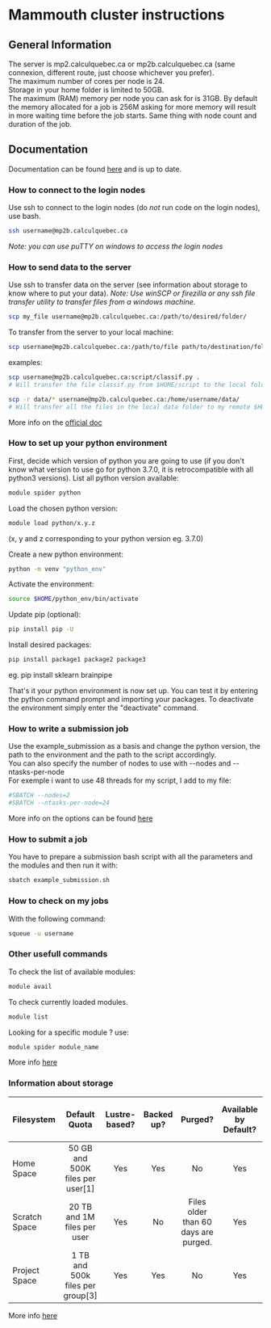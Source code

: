 # Mammouth cluster instructions

## General Information

The server is mp2.calculquebec.ca or mp2b.calculquebec.ca (same connexion, different route, just choose whichever you prefer).  
The maximum number of cores per node is 24.  
Storage in your home folder is limited to 50GB.  
The maximum (RAM) memory per node you can ask for is 31GB.
By default the memory allocated for a job is 256M asking for more memory will result in more waiting time before the job starts. Same thing with node count and duration of the job.  

## Documentation

Documentation can be found [here][mammoth doc] and is up to date.  

### How to connect to the login nodes

Use ssh to connect to the login nodes (do *not* run code on the login nodes), use bash.
```bash
ssh username@mp2b.calculquebec.ca
```
_Note: you can use puTTY on windows to access the login nodes_

### How to send data to the server

Use ssh to transfer data on the server (see information about storage to know where to put your data).
_Note: Use winSCP or firezilla or any ssh file transfer utility to transfer files from a windows machine._
```bash
scp my_file username@mp2b.calculquebec.ca:/path/to/desired/folder/
```

To transfer from the server to your local machine:
```bash
scp username@mp2b.calculquebec.ca:/path/to/file path/to/destination/folder/
```

examples:
```bash
scp username@mp2b.calculquebec.ca:script/classif.py .
# Will transfer the file classif.py from $HOME/script to the local folder.

scp -r data/* username@mp2b.calculquebec.ca:/home/username/data/ 
# Will transfer all the files in the local data folder to my remote $HOME/data folder
```

More info on the [official doc][mammoth transfer]

### How to set up your python environment

First, decide which version of python you are going to use (if you don't know what version to use go for python 3.7.0, it is retrocompatible with all python3 versions). List all python version available:
```bash
module spider python
```

Load the chosen python version:
```bash
module load python/x.y.z  
```
(x, y and z corresponding to your python version eg. 3.7.0)

Create a new python environment:
```bash
python -m venv "python_env"
```

Activate the environment:
```bash
source $HOME/python_env/bin/activate
```

Update pip (optional):
```bash
pip install pip -U
```

Install desired packages:
```bash
pip install package1 package2 package3
```
eg. pip install sklearn brainpipe

That's it your python environment is now set up. You can test it by entering the python command prompt and importing your packages. To deactivate the environment simply enter the "deactivate" command.

### How to write a submission job

Use the example_submission as a basis and change the python version, the path to the environment and the path to the script accordingly.  
You can also specify the number of nodes to use with --nodes and --ntasks-per-node  
For exemple i want to use 48 threads for my script, I add to my file:  
```bash
#SBATCH --nodes=2  
#SBATCH --ntasks-per-node=24  
```
More info on the options can be found [here][mammoth jobs]

### How to submit a job

You have to prepare a submission bash script with all the parameters and the modules and then run it with:

```bash
sbatch example_submission.sh
```

### How to check on my jobs

With the following command:
```bash
squeue -u username
```

### Other usefull commands

To check the list of available modules:
```bash
module avail
```

To check currently loaded modules.
```bash
module list 
```

Looking for a specific module ? use:
```bash
module spider module_name
```

More info [here][mammoth modules]

### Information about storage

| Filesystem	| Default Quota	| Lustre-based?	| Backed up?	| Purged?	| Available by Default?	| Mounted on Compute Nodes?|
|:---		|:--:					| :--:	| :--:	| :--:	| :--:|:--:|
| Home Space	| 50 GB and 500K files per user[1]	| Yes	| Yes	| No	| Yes	| Yes|
| Scratch Space	| 20 TB and 1M files per user		| Yes	| No	| Files older than 60 days are purged.	| Yes	| Yes|
| Project Space	| 1 TB and 500k files per group[3]	| Yes	| Yes	| No	| Yes	| Yes|

More info [here][mammoth storage]

[mammoth doc]: http://wiki.ccs.usherbrooke.ca/Mammouth-Mp2b#Documentation
[mammoth transfer]: https://docs.computecanada.ca/wiki/Transferring_data
[mammoth jobs]: https://docs.computecanada.ca/wiki/Running_jobs
[mammoth modules]: https://docs.computecanada.ca/wiki/Utiliser_des_modules/en
[mammoth storage]: https://docs.computecanada.ca/wiki/Storage_and_file_management
